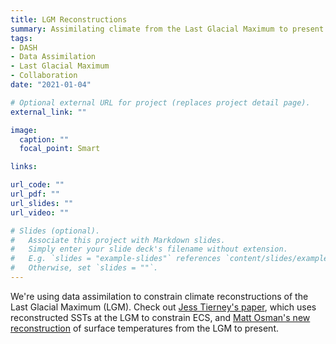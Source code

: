 ```yaml
---
title: LGM Reconstructions
summary: Assimilating climate from the Last Glacial Maximum to present.
tags:
- DASH
- Data Assimilation
- Last Glacial Maximum
- Collaboration
date: "2021-01-04"

# Optional external URL for project (replaces project detail page).
external_link: ""

image:
  caption: ""
  focal_point: Smart

links:

url_code: ""
url_pdf: ""
url_slides: ""
url_video: ""

# Slides (optional).
#   Associate this project with Markdown slides.
#   Simply enter your slide deck's filename without extension.
#   E.g. `slides = "example-slides"` references `content/slides/example-slides.md`.
#   Otherwise, set `slides = ""`.
---
```


We're using data assimilation to constrain climate reconstructions of the Last Glacial Maximum (LGM). Check out [Jess Tierney's paper](../../publication/5-lgm-sst), which uses reconstructed SSTs at the LGM to constrain ECS, and [Matt Osman's new reconstruction](../../publication/p3-lgm-surface-t) of surface temperatures from the LGM to present.
